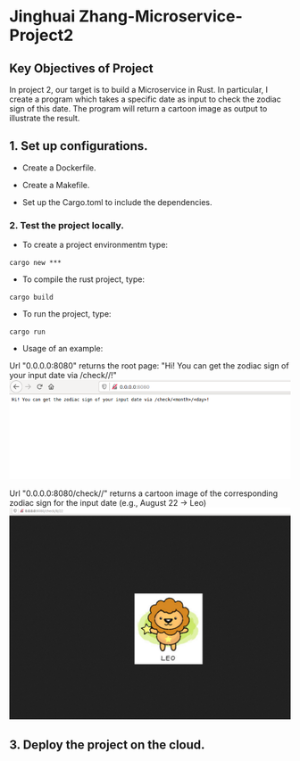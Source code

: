 # Jinghuai Zhang-Microservice-Project2

## Key Objectives of Project
In project 2, our target is to build a Microservice in Rust. In particular, I create a program which takes a specific date as input to check the zodiac sign of this date. The program will return a cartoon image as output to illustrate the result.

## 1. Set up configurations.
* Create a Dockerfile.

* Create a Makefile.

* Set up the Cargo.toml to include the dependencies.

### 2. Test the project locally.
* To create a project environmentm type:

`cargo new ***`

* To compile the rust project, type:

`cargo build`

* To run the project, type:

`cargo run` 

* Usage of an example:

Url "0.0.0.0:8080" returns the root page: "Hi! You can get the zodiac sign of your input date via /check/<month>/<day>!"
<img width="642" src="assets/1.png">

Url "0.0.0.0:8080/check/<month>/<day>" returns a cartoon image of the corresponding zodiac sign for the input date (e.g., August 22 -> Leo) 
<img width="642" src="assets/2.png">

## 3. Deploy the project on the cloud.
